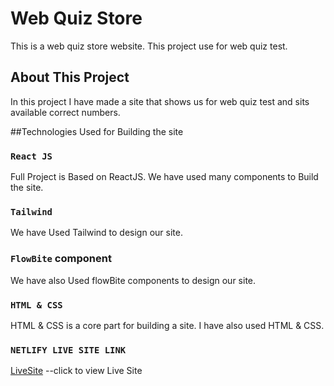 # Web Quiz Store
This is a web quiz store website. This project use for web quiz test.


## About This Project
In this project I have made a site that shows us for web quiz test and sits available correct numbers.  

##Technologies Used for Building the site

### `React JS`
Full Project is Based on ReactJS. We have used many components to Build the site.


### `Tailwind`
We have Used Tailwind to design our site.


### `FlowBite` component
We have also Used flowBite components to design our site.


### `HTML & CSS`

HTML & CSS is a core part for building a site. I have also used HTML & CSS.
### `NETLIFY LIVE SITE LINK`
[LiveSite]() --click to view Live Site